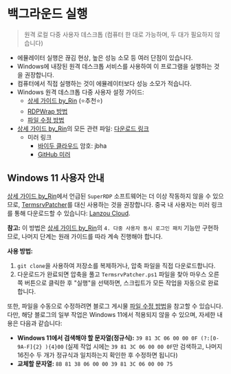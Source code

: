 # 백그라운드 실행

> 원격 로컬 다중 사용자 데스크톱 (컴퓨터 한 대로 가능하며, 두 대가 필요하지 않습니다)

 * 에뮬레이터 실행은 끊김 현상, 높은 성능 소모 등 여러 단점이 있습니다.
 * Windows에 내장된 원격 데스크톱 서비스를 사용하여 이 프로그램을 실행하는 것을 권장합니다.
 * 컴퓨터에서 직접 실행하는 것이 에뮬레이터보다 성능 소모가 적습니다.
 * Windows 원격 데스크톱 다중 사용자 설정 가이드:
   * [상세 가이드 by_Rin](https://www.bilibili.com/read/cv24286313/) (⭐추천⭐)
   * [RDPWrap 방법](https://blog.sena.moe/win10-multiple-RDP/)
   * [파일 수정 방법](https://www.wyr.me/post/701)
 * [상세 가이드 by_Rin](https://www.bilibili.com/read/cv24286313/)의 모든 관련 파일: [다운로드 링크](https://github.com/CHNZYX/asu_version_latest/releases/download/RDP/LocalRemoteDesktop1.191_by_lin.zip)
   * 미러 링크
     * [바이두 클라우드](https://pan.baidu.com/s/13aoll4n1gmKlPT9WwNYeEw?pwd=jbha) 암호: jbha
     * [GitHub 미러](https://github.kotori.top/https://github.com/CHNZYX/asu_version_latest/releases/download/RDP/LocalRemoteDesktop1.191_by_lin.zip)



## Windows 11 사용자 안내

[상세 가이드 by_Rin](https://www.bilibili.com/read/cv24286313/)에서 언급된 `SuperRDP` 소프트웨어는 더 이상 작동하지 않을 수 있으므로, [TermsrvPatcher](https://github.com/fabianosrc/TermsrvPatcher)를 대신 사용하는 것을 권장합니다. 중국 내 사용자는 미러 링크를 통해 다운로드할 수 있습니다: [Lanzou Cloud](https://wwsj.lanzout.com/i4V8u2np8dna).

**참고:** 이 방법은 [상세 가이드 by_Rin](https://www.bilibili.com/read/cv24286313/)의 `4. 다중 사용자 동시 로그인 패치` 기능만 구현하므로, 나머지 단계는 원래 가이드를 따라 계속 진행해야 합니다.

**사용 방법:**

1. `git clone`을 사용하여 저장소를 복제하거나, 압축 파일을 직접 다운로드합니다.
2. 다운로드가 완료되면 압축을 풀고 `TermsrvPatcher.ps1` 파일을 찾아 마우스 오른쪽 버튼으로 클릭한 후 "실행"을 선택하면, 스크립트가 모든 작업을 자동으로 완료합니다.

또한, 파일을 수동으로 수정하려면 블로그 게시물 [파일 수정 방법](https://www.wyr.me/post/701)을 참고할 수 있습니다. 다만, 해당 블로그의 일부 작업은 Windows 11에서 적용되지 않을 수 있으며, 자세한 내용은 다음과 같습니다:

- **Windows 11에서 검색해야 할 문자열(정규식):**
   `39 81 3C 06 00 00 0F (?:[0-9A-F]{2} ){4}00` (실제 작업 시에는 `39 81 3C 06 00 00 0F`만 검색하고, 나머지 16진수 두 개가 정규식과 일치하는지 확인한 후 수정하면 됩니다)
- **교체할 문자열:**
   `8B 81 38 06 00 00 39 81 3C 06 00 00 75`